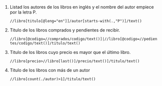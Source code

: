 1. Listad los autores de los libros en inglés y el nombre del autor empiece por la letra P.

    `//libro[titulo[@leng="en"]]/autor[starts-with(.,"P")]/text()`

2. Titulo de los libros comprados y pendientes de recibir.

    `//libro[@codigo=//comprados/codigo/text()]|//libro[@codigo=//pedientes/codigo/text()]/titulo/text()`

3. Titulo de los libros cuyo precio es mayor que el último libro.

    `//libro[precio>//libro[last()]/precio/text()]/titulo/text()`

4. Titulo de los libros con más de un autor

    `//libro[count(./autor)>1]/titulo/text()`
